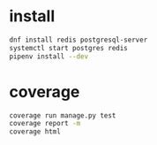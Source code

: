 # install

```bash
dnf install redis postgresql-server
systemctl start postgres redis
pipenv install --dev
```


# coverage
```bash
coverage run manage.py test
coverage report -m
coverage html
```

